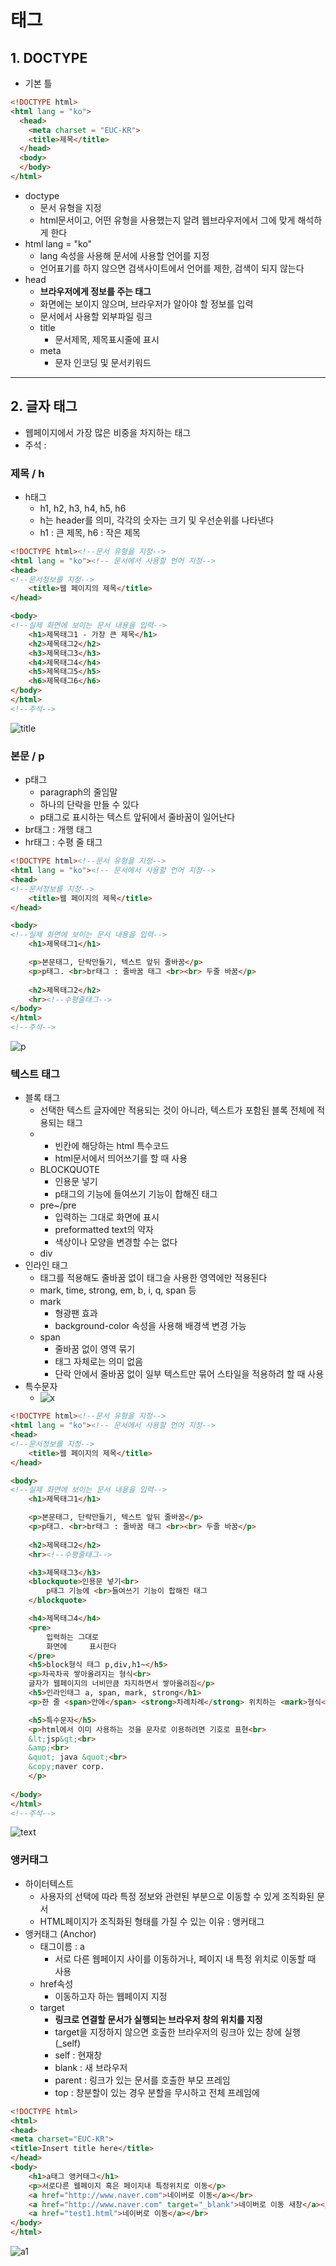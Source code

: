 # 태그
## 1. DOCTYPE
- 기본 틀   

```html
<!DOCTYPE html>
<html lang = "ko">
  <head>
    <meta charset = "EUC-KR">
    <title>제목</title>
  </head>
  <body>
  </body>
</html>
```

- doctype
  - 문서 유형을 지정
  - html문서이고, 어떤 유형을 사용했는지 알려 웹브라우저에서 그에 맞게 해석하게 한다
- html lang = "ko"
  - lang 속성을 사용해 문서에 사용할 언어를 지정
  - 언어표기를 하지 않으면 검색사이트에서 언어를 제한, 검색이 되지 않는다
- head
  - **브라우저에게 정보를 주는 태그**
  - 화면에는 보이지 않으며, 브라우저가 알아야 할 정보를 입력
  - 문서에서 사용할 외부파일 링크
  - title
    - 문서제목, 제목표시줄에 표시
  - meta
    - 문자 인코딩 및 문서키워드

***

## 2. 글자 태그
- 웹페이지에서 가장 많은 비중을 차지하는 태그
- 주석 : <!--주석내용-->
### 제목 / h
- h태그
  - h1, h2, h3, h4, h5, h6
  - h는 header를 의미, 각각의 숫자는 크기 및 우선순위를 나타낸다
  - h1 : 큰 제목, h6 : 작은 제목   

```html
<!DOCTYPE html><!--문서 유형을 지정-->
<html lang = "ko"><!-- 문서에서 사용할 언어 지정-->
<head>
<!--문서정보를 지정-->
	<title>웹 페이지의 제목</title>
</head>

<body>
<!--실제 화면에 보이는 문서 내용을 입력-->
	<h1>제목태그1 - 가장 큰 제목</h1>
	<h2>제목태그2</h2>
	<h3>제목태그3</h3>
	<h4>제목태그4</h4>
	<h5>제목태그5</h5>
	<h6>제목태그6</h6>
</body>
</html>
<!--주석-->
```
![title](https://user-images.githubusercontent.com/99188096/163739481-d9d38f62-ec27-442a-9ef4-959ea5260ffd.JPG)   


### 본문 / p
- p태그
  - paragraph의 줄임말
  - 하나의 단락을 만들 수 있다
  - p태그로 표시하는 텍스트 앞뒤에서 줄바꿈이 일어난다
- br태그 : 개행 태그
- hr태그 : 수평 줄 태그   

```html
<!DOCTYPE html><!--문서 유형을 지정-->
<html lang = "ko"><!-- 문서에서 사용할 언어 지정-->
<head>
<!--문서정보를 지정-->
	<title>웹 페이지의 제목</title>
</head>

<body>
<!--실제 화면에 보이는 문서 내용을 입력-->
	<h1>제목태그1</h1>

	<p>본문태그, 단락만들기, 텍스트 앞뒤 줄바꿈</p>
	<p>p태그. <br>br태그 : 줄바꿈 태그 <br><br> 두줄 바꿈</p>
	
	<h2>제목태그2</h2>
	<hr><!--수평줄태그-->
</body>
</html>
<!--주석-->

```
![p](https://user-images.githubusercontent.com/99188096/163739797-729c8dfe-a5c4-4dbb-a64c-d80af27781a3.JPG)   

### 텍스트 태그
- 블록 태그
	- 선택한 텍스트 글자에만 적용되는 것이 아니라, 텍스트가 포함된 블록 전체에 적용되는 태그
	- &nbsp;
		- 빈칸에 해당하는 html 특수코드
		- html문서에서 띄어쓰기를 할 때 사용
	- BLOCKQUOTE
		- 인용문 넣기
		- p태그의 기능에 들여쓰기 기능이 합해진 태그
	- pre~/pre
		- 입력하는 그대로 화면에 표시
		- preformatted text의 약자
		- 색상이나 모양을 변경할 수는 없다
	- div
- 인라인 태그
	- 태그를 적용해도 줄바꿈 없이 태그슬 사용한 영역에만 적용된다
	- mark, time, strong, em, b, i, q, span 등
	- mark
		- 형광팬 효과
		- background-color 속성을 사용해 배경색 변경 가능
	- span
		- 줄바꿈 없이 영역 묶기
		- 태그 자체로는 의미 없음
		- 단락 안에서 줄바꿈 없이 일부 텍스트만 묶어 스타일을 적용하려 할 때 사용
- 특수문자
	- ![x](https://user-images.githubusercontent.com/99188096/163740970-5b66cc37-adb6-4449-934e-8cf3f3a21e00.JPG)   

```html
<!DOCTYPE html><!--문서 유형을 지정-->
<html lang = "ko"><!-- 문서에서 사용할 언어 지정-->
<head>
<!--문서정보를 지정-->
	<title>웹 페이지의 제목</title>
</head>

<body>
<!--실제 화면에 보이는 문서 내용을 입력-->
	<h1>제목태그1</h1>

	<p>본문태그, 단락만들기, 텍스트 앞뒤 줄바꿈</p>
	<p>p태그. <br>br태그 : 줄바꿈 태그 <br><br> 두줄 바꿈</p>
	
	<h2>제목태그2</h2>
	<hr><!--수평줄태그-->

	<h3>제목태그3</h3>
	<blockquote>인용문 넣기<br>
		p태그 기능에 <br>들여쓰기 기능이 합해진 태그
	</blockquote>

	<h4>제목태그4</h4>
	<pre>
		입력하는 그대로
		화면에		표시한다
	</pre>
	<h5>block형식 태그 p,div,h1~</h5>
	<p>차곡차곡 쌓아올려지는 형식<br>
	글자가 웹페이지의 너비만큼 차지하면서 쌓아올려짐</p>
	<h5>인라인태그 a, span, mark, strong</h1>
	<p>한 줄 <span>안에</span> <strong>차례차례</strong> 위치하는 <mark>형식</mark></p>

	<h5>특수문자</h5>
	<p>html에서 이미 사용하는 것을 문자로 이용하려면 기호로 표현<br>
	&lt;jsp&gt;<br>
	&amp;<br>
	&quot; java &quot;<br>
	&copy;naver corp.
	</p>
	
</body>
</html>
<!--주석-->

```
![text](https://user-images.githubusercontent.com/99188096/163742307-cb3dbde9-38da-46d6-ba6a-d67d64aeeec9.JPG)   

### 앵커태그
- 하이터텍스트
	- 사용자의 선택에 따라 특정 정보와 관련된 부분으로 이동할 수 있게 조직화된 문서
	- HTML페이지가 조직화된 형태를 가질 수 있는 이유 : 앵커태그
- 앵커태그 (Anchor)
	- 태그이름 : a
		- 서로 다른 웹페이지 사이를 이동하거나, 페이지 내 특정 위치로 이동할 때 사용
	- href속성
		- 이동하고자 하는 웹페이지 지정
	- target
		- **링크로 연결할 문서가 실행되는 브라우저 창의 위치를 지정**
		- target을 지정하지 않으면 호출한 브라우저의 링크아 있는 창에 실행(\_self)
		- self : 현재창
		- blank : 새 브라우저
		- parent : 링크가 있는 문서를 호출한 부모 프레임
		- top : 창분할이 있는 경우 분할을 무시하고 전체 프레임에   

```html
<!DOCTYPE html>
<html>
<head>
<meta charset="EUC-KR">
<title>Insert title here</title>
</head>
<body>
	<h1>a태그 앵커태그</h1>
	<p>서로다른 웹페이지 혹은 페이지내 특정위치로 이동</p>
	<a href="http://www.naver.com">네이버로 이동</a></br>
	<a href="http://www.naver.com" target="_blank">네이버로 이동 새창</a></br>
	<a href="test1.html">네이버로 이동</a></br>
</body>
</html>
```
![a1](https://user-images.githubusercontent.com/99188096/163745065-4a3b38af-2fb0-422f-87c2-27bd19f9e10f.JPG)


